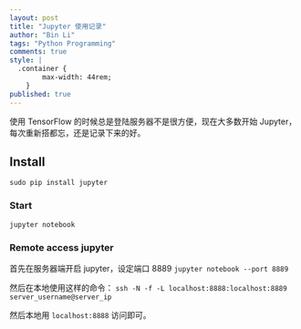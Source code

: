 ```yaml
---
layout: post
title: "Jupyter 使用记录"
author: "Bin Li"
tags: "Python Programming"
comments: true
style: |
  .container {
        max-width: 44rem;
    } 
published: true
---
```


使用 TensorFlow 的时候总是登陆服务器不是很方便，现在大多数开始 Jupyter，每次重新搭都忘，还是记录下来的好。

## Install
`sudo pip install jupyter`

### Start

`jupyter notebook`

### Remote access jupyter

首先在服务器端开启 jupyter，设定端口 8889
`jupyter notebook --port 8889`

然后在本地使用这样的命令：
`ssh -N -f -L localhost:8888:localhost:8889 server_username@server_ip`

然后本地用 `localhost:8888` 访问即可。

